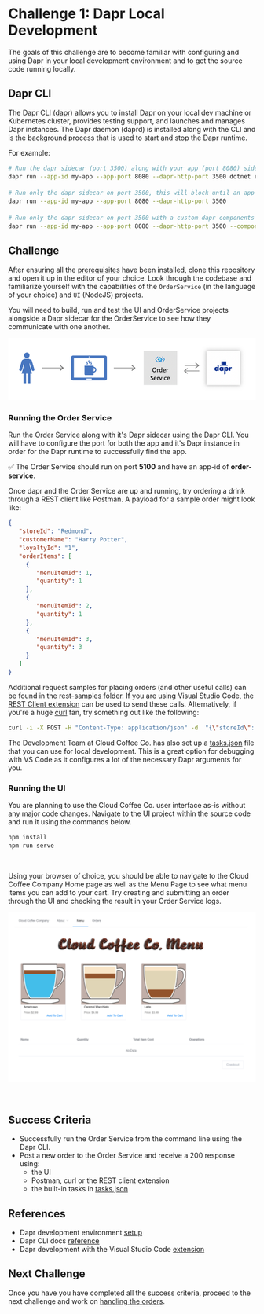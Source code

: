 # Challenge 1: Dapr Local Development

The goals of this challenge are to become familiar with configuring and using Dapr in your local development environment and to get the source code running locally.

## Dapr CLI

The Dapr CLI ([dapr](https://github.com/dapr/cli)) allows you to install Dapr on your local dev machine or Kubernetes cluster, provides testing support, and launches and manages Dapr instances. The Dapr daemon (daprd) is installed along with the CLI and is the background process that is used to start and stop the Dapr runtime.

For example:

```Bash
# Run the dapr sidecar (port 3500) along with your app (port 8080) side by side
dapr run --app-id my-app --app-port 8080 --dapr-http-port 3500 dotnet run

# Run only the dapr sidecar on port 3500, this will block until an app shows up on port 8080
dapr run --app-id my-app --app-port 8080 --dapr-http-port 3500

# Run only the dapr sidecar on port 3500 with a custom dapr components folder
dapr run --app-id my-app --app-port 8080 --dapr-http-port 3500 --components-path /my/local/components/folder
```

## Challenge

After ensuring all the [prerequisites](./../prerequisites.md) have been installed, clone this repository and open it up in the editor of your choice. Look through the codebase and familiarize yourself with the capabilities of the `OrderService` (in the language of your choice) and `UI` (NodeJS) projects.

You will need to build, run and test the UI and OrderService projects alongside a Dapr sidecar for the OrderService to see how they communicate with one another.

![Menu User Interface](./images/challenge1-overview.png)

### Running the Order Service

Run the Order Service along with it's Dapr sidecar using the Dapr CLI. You will have to configure the port for both the app and it's Dapr instance in order for the Dapr runtime to successfully find the app. 

:white_check_mark: The Order Service should run on port **5100** and have an app-id of **order-service**.

Once dapr and the Order Service are up and running, try ordering a drink through a REST client like Postman. A payload for a sample order might look like:

```JSON
{
   "storeId": "Redmond",
   "customerName": "Harry Potter",
   "loyaltyId": "1",
   "orderItems": [
     {
        "menuItemId": 1,
        "quantity": 1
     },
     {
        "menuItemId": 2,
        "quantity": 1
     },
     {
        "menuItemId": 3,
        "quantity": 3
     }
   ]
}  
```

Additional request samples for placing orders (and other useful calls) can be found in the [rest-samples folder](./../rest-samples). If you are using Visual Studio Code, the [REST Client extension](https://marketplace.visualstudio.com/items?itemName=humao.rest-client) can be used to send these calls. Alternatively, if you're a huge [curl](https://curl.haxx.se/) fan, try something out like the following:

```bash
curl -i -X POST -H "Content-Type: application/json" -d  "{\"storeId\": \"Redmond\",\"customerName\": \"Ronald Weasley\",\"loyaltyId\": \"1\", \"orderItems\":[{\"menuItemId\": 1,\"quantity\": 1},{\"menuItemId\": 2,\"quantity\": 2}]}" http://127.0.0.1:5100/order
```

The Development Team at Cloud Coffee Co. has also set up a [tasks.json](./../.vscode/tasks.json) file that you can use for local development. This is a great option for debugging with VS Code as it configures a lot of the necessary Dapr arguments for you.

### Running the UI

You are planning to use the Cloud Coffee Co. user interface as-is without any major code changes. Navigate to the UI project within the source code and run it using the commands below.

```bash
npm install
npm run serve
```
</br>

Using your browser of choice, you should be able to navigate to the Cloud Coffee Company Home page as well as the Menu Page to see what menu items you can add to your cart. Try creating and submitting an order through the UI and checking the result in your Order Service logs.

![Menu User Interface](./images/challenge1-ui-menu.png)

<br /> 

## Success Criteria

- Successfully run the Order Service from the command line using the Dapr CLI.
- Post a new order to the Order Service and receive a 200 response using:
  - the UI
  - Postman, curl or the REST client extension
  - the built-in tasks in [tasks.json](./../.vscode/tasks.json)

## References

- Dapr development environment [setup](https://docs.dapr.io/getting-started/install-dapr-selfhost/)
- Dapr CLI docs [reference](https://github.com/dapr/cli#launch-dapr-and-your-app)
- Dapr development with the Visual Studio Code [extension](https://docs.dapr.io/developing-applications/ides/vscode/)

## Next Challenge

Once you have you have completed all the success criteria, proceed to the next challenge and work on [handling the orders](challenge-2.md).
